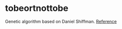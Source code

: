 # tobeortnottobe
Genetic algorithm based on Daniel Shiffman.
[Reference](https://github.com/shiffman/The-Nature-of-Code-Examples-p5.js/tree/master/chp09_ga/NOC_9_01_GA_Shakespeare)